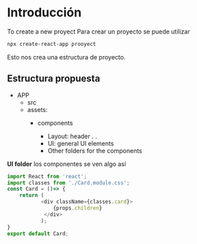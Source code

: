 # Introducción


To create a new proyect Para crear un proyecto se puede utilizar 

```bash
npx create-react-app prooyect 
```

Esto nos crea una estructura de proyecto. 


## Estructura propuesta

* APP
	* src
	* assets: 
		* components
			
			* Layout: header . .
			* UI: general UI elements
			* Other folders for the components

 **UI folder** los componentes se ven algo así 

 ```js
import React from 'react';
import classes from './Card.module.css';
const Card = ()=> {
     return (
            <div className={classes.card}>
                {props.children}
             </div>
            );
}
export default Card;
```


